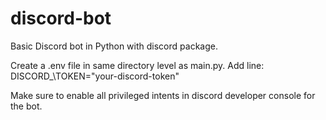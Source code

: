 # discord-bot
Basic Discord bot in Python with discord package.

Create a .env file in same directory level as main.py.
Add line: DISCORD_\TOKEN="your-discord-token"

Make sure to enable all privileged intents in discord developer console for the bot.
